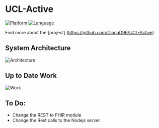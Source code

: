
# UCL-Active 
[![Platform](https://img.shields.io/badge/platform-android-blue.svg
             )](https://developer.android.com/index.html)
[![Language](http://img.shields.io/badge/language-swift-brightgreen.svg?style=flat
             )](https://img.shields.io/badge/language-java-brightgreen.svg)
             
Find more about the [project] (https://github.com/DianaD96/UCL-Active)

## System Architecture
![Architecture]

## Up to Date Work
![Work]

## To Do:
+ Change the REST to FHIR module
+ Change the Rest calls to the Nodejs server

[Architecture]: http://i68.tinypic.com/k1rhht.png
[Work]: http://i66.tinypic.com/900but.png
